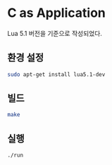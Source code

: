 # C as Application

Lua 5.1 버전을 기준으로 작성되었다.

## 환경 설정

```bash
sudo apt-get install lua5.1-dev
```

## 빌드

```bash
make
```

## 실행

```bash
./run
```
